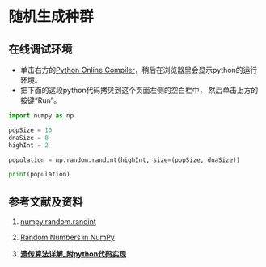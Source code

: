 ﻿# 随机生成种群

## 在线调试环境

- 单击右方的[Python Online Compiler](https://trinket.io/python3/a5bd54189b)，稍后在浏览器里会显示python的运行环境。
- 把下面的这段python代码拷贝到这个页面左侧的空白栏中， 然后单击上方的按键“Run”。

```python
import numpy as np

popSize = 10
dnaSize = 8
highInt = 2

population = np.random.randint(highInt, size=(popSize, dnaSize))

print(population)
```

## 参考文献及资料

1. [numpy.random.randint](https://docs.scipy.org/doc/numpy-1.14.0/reference/generated/numpy.random.randint.html#numpy.random.randint)

2. [Random Numbers in NumPy](https://www.w3schools.com/python/numpy_random.asp)

3. [**遗传算法详解_附python代码实现**](https://blog.csdn.net/ha_ha_ha233/article/details/91364937)


